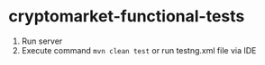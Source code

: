 # cryptomarket-functional-tests

1. Run server
2. Execute command `mvn clean test` or run testng.xml file via IDE
